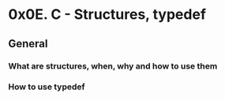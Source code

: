 # 0x0E. C - Structures, typedef

## General

### What are structures, when, why and how to use them
### How to use typedef

